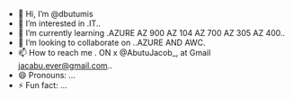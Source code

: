 - 👋 Hi, I’m @dbutumis
- 👀 I’m interested in .IT..
- 🌱 I’m currently learning .AZURE AZ 900 AZ 104 AZ 700 AZ 305 AZ 400..
- 💞️ I’m looking to collaborate on ..AZURE AND AWC.
- 📫 How to reach me . ON x @AbutuJacob_, at Gmail jacabu.ever@gmail.com..
- 😄 Pronouns: ...
- ⚡ Fun fact: ...

<!---
dbutumis/dbutumis is a ✨ special ✨ repository because its `README.md` (this file) appears on your GitHub profile.
You can click the Preview link to take a look at your changes.
--->
